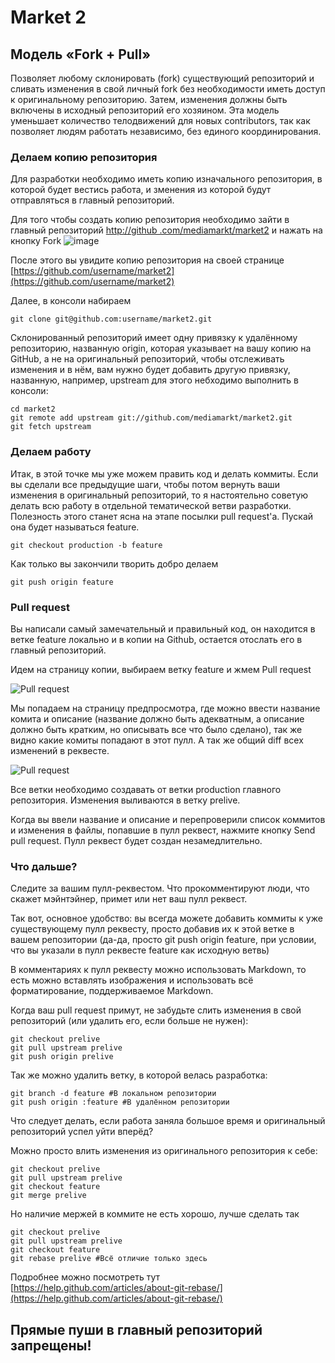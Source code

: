 # Market 2

## Модель «Fork + Pull»

Позволяет любому склонировать (fork) существующий репозиторий и сливать изменения в свой личный fork без необходимости иметь доступ к оригинальному репозиторию. 
Затем, изменения должны быть включены в исходный репозиторий его хозяином. Эта модель уменьшает количество телодвижений для новых contributors, 
так как позволяет людям работать независимо, без единого координирования.

### Делаем копию репозитория

Для разработки необходимо иметь копию изначального репозитория, в которой будет вестись работа, и зменения из которой будут отправляться в главный репозиторий.

Для того чтобы создать копию репозитория необходимо зайти в главный репозиторий [http://github
.com/mediamarkt/market2](http://github.com/mediamarkt/market2) и нажать на кнопку Fork 
![image](https://help.github.com/assets/images/help/repository/fork_button.jpg)

После этого вы увидите копию репозитория на своей странице [https://github.com/username/market2](https://github.com/username/market2)

Далее, в консоли набираем

	git clone git@github.com:username/market2.git
	
Склонированный репозиторий имеет одну привязку к удалённому репозиторию, названную origin, которая указывает на вашу копию на GitHub, а не на оригинальный репозиторий, чтобы отслеживать изменения и в нём, вам нужно будет добавить другую привязку, названную, например, upstream для этого небходимо выполнить в консоли:

	cd market2
    git remote add upstream git://github.com/mediamarkt/market2.git
    git fetch upstream
    
### Делаем работу

Итак, в этой точке мы уже можем править код и делать коммиты. Если вы сделали все предыдущие шаги, чтобы потом вернуть ваши изменения в оригинальный репозиторий, то я настоятельно советую делать всю работу в отдельной тематической ветви разработки. Полезность этого станет ясна на этапе посылки pull request'а. Пускай она будет называться feature.

	git checkout production -b feature
	
Как только вы закончили творить добро делаем
	
	git push origin feature
	
### Pull request

Вы написали самый замечательный и правильный код, он находится в ветке feature локально и в копии на Github, остается отослать его в главный репозиторий.

Идем на страницу копии, выбираем ветку feature и жмем Pull request

![Pull request](http://savewithme.ru/images/pull1.png)

Мы попадаем на страницу предпросмотра, где можно ввести название комита и описание (название должно быть адекватным, а описание должно быть кратким, но описывать все что было сделано), так же видно какие комиты попадают в этот пулл.
А так же общий diff всех изменений в реквесте.

![Pull request](http://savewithme.ru/images/pull2.png)

Все ветки необходимо создавать от ветки production главного репозитория. Изменения выливаются в ветку prelive.

Когда вы ввели название и описание и перепроверили список коммитов и изменения в файлы, попавшие в пулл реквест, нажмите кнопку Send pull request. Пулл реквест будет создан незамедлительно.

### Что дальше?

Следите за вашим пулл-реквестом. Что прокомментируют люди, что скажет мэйнтэйнер, примет или нет ваш пулл реквест.

Так вот, основное удобство: вы всегда можете добавить коммиты к уже существующему пулл реквесту, просто добавив их к этой ветке в вашем репозитории (да-да, просто git push origin feature, при условии, что вы указали в пулл реквесте feature как исходную ветвь)

В комментариях к пулл реквесту можно использовать Markdown, то есть можно вставлять изображения и использовать всё форматирование, поддерживаемое Markdown.

Когда ваш pull request примут, не забудьте слить изменения в свой репозиторий (или удалить его, если больше не нужен):

	git checkout prelive
    git pull upstream prelive
    git push origin prelive
    
Так же можно удалить ветку, в которой велась разработка:

	git branch -d feature #В локальном репозитории 
    git push origin :feature #В удалённом репозитории
    
Что следует делать, если работа заняла большое время и оригинальный репозиторий успел уйти вперёд?

Можно просто влить изменения из оригинального репозитория к себе:

	git checkout prelive 
    git pull upstream prelive
    git checkout feature 
    git merge prelive
    
Но наличие мержей в коммите не есть хорошо, лучше сделать так

	git checkout prelive 
    git pull upstream prelive
    git checkout feature 
    git rebase prelive #Всё отличие только здесь
    
Подробнее можно посмотреть тут [https://help.github.com/articles/about-git-rebase/](https://help.github.com/articles/about-git-rebase/)

## Прямые пуши в главный репозиторий запрещены!
